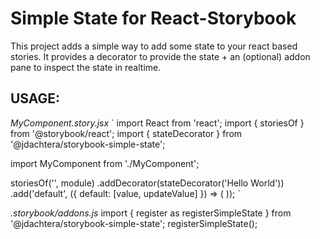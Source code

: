 Simple State for React-Storybook
================================

This project adds a simple way to add some state to your react based stories.
It provides a decorator to provide the state + an (optional) addon pane to inspect the state in realtime.

USAGE:
------

*MyComponent.story.jsx*
`
import React from 'react';
import { storiesOf } from '@storybook/react';
import { stateDecorator } from '@jdachtera/storybook-simple-state';

import MyComponent from './MyComponent';


 storiesOf('<MyComponent>', module)
  .addDecorator(stateDecorator('Hello World'))
  .add('default', ({ default: [value, updateValue] }) => (
    <MyComponent
      value={value}
      onChange={updateValue}
    />
  ));
`

*.storybook/addons.js*
import { register as registerSimpleState } from '@jdachtera/storybook-simple-state';
registerSimpleState();




